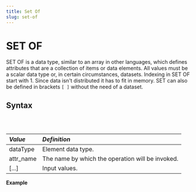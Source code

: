 ```yaml
---
title: Set Of
slug: set-of
---
```

# SET OF

SET OF is a data type, similar to an array in other languages, which defines attributes that are a collection of items or data elements. All values must be a scalar data type or, in certain circumstances, datasets. Indexing in SET OF start with 1. Since data isn't distributed it has to fit in memory. SET can also be defined in brackets `[ ]` without the need of a dataset.

## Syntax

<pre>
<EclCode code="SET OF <dataType> attr_name := [elem1, elem2, ... elemN]">
</EclCode>
</pre>

| _Value_    | _Definition_                                         |
| :- | :- |
| dataType | Element data type. |
| attr_name | The name by which the operation will be invoked. |
| [...] | Input values. |

**Example**

<pre>
<EclCode
code="/*SET OF Example:*/

/*
SET OF Example:
Showing different examples of SET OF.
*/

SET OF INTEGER IntSet := [1,3,3,5];
OUTPUT(IntSet, NAMED('IntSet'));

SET OF DECIMAL3_1 DecSet := [12, 12.1, 90.7, 90];
OUTPUT(DecSet, NAMED('DecSet'));

"></EclCode>
</pre>
